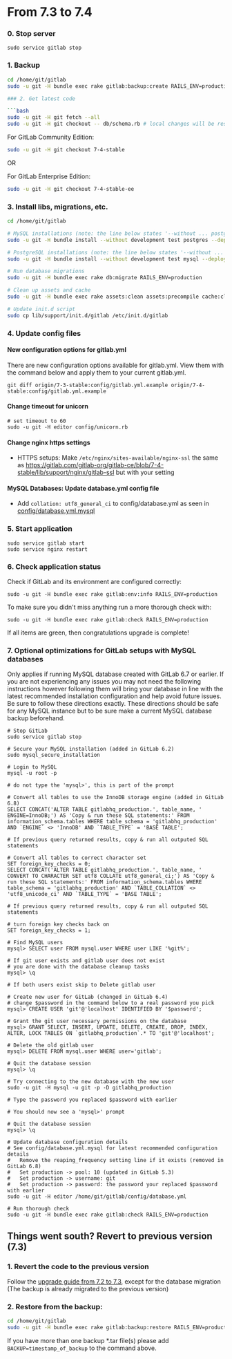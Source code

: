 # From 7.3 to 7.4

### 0. Stop server

    sudo service gitlab stop

### 1. Backup

```bash
cd /home/git/gitlab
sudo -u git -H bundle exec rake gitlab:backup:create RAILS_ENV=production

### 2. Get latest code

```bash
sudo -u git -H git fetch --all
sudo -u git -H git checkout -- db/schema.rb # local changes will be restored automatically
```

For GitLab Community Edition:

```bash
sudo -u git -H git checkout 7-4-stable
```

OR

For GitLab Enterprise Edition:

```bash
sudo -u git -H git checkout 7-4-stable-ee
```

### 3. Install libs, migrations, etc.

```bash
cd /home/git/gitlab

# MySQL installations (note: the line below states '--without ... postgres')
sudo -u git -H bundle install --without development test postgres --deployment

# PostgreSQL installations (note: the line below states '--without ... mysql')
sudo -u git -H bundle install --without development test mysql --deployment

# Run database migrations
sudo -u git -H bundle exec rake db:migrate RAILS_ENV=production

# Clean up assets and cache
sudo -u git -H bundle exec rake assets:clean assets:precompile cache:clear RAILS_ENV=production

# Update init.d script
sudo cp lib/support/init.d/gitlab /etc/init.d/gitlab
```

### 4. Update config files

#### New configuration options for gitlab.yml

There are new configuration options available for gitlab.yml. View them with the command below and apply them to your current gitlab.yml.

```
git diff origin/7-3-stable:config/gitlab.yml.example origin/7-4-stable:config/gitlab.yml.example
```

#### Change timeout for unicorn

```
# set timeout to 60
sudo -u git -H editor config/unicorn.rb
```

#### Change nginx https settings

* HTTPS setups: Make `/etc/nginx/sites-available/nginx-ssl` the same as https://gitlab.com/gitlab-org/gitlab-ce/blob/7-4-stable/lib/support/nginx/gitlab-ssl but with your setting

#### MySQL Databases: Update database.yml config file

* Add `collation: utf8_general_ci` to config/database.yml as seen in [config/database.yml.mysql](config/database.yml.mysql)


### 5. Start application

    sudo service gitlab start
    sudo service nginx restart

### 6. Check application status

Check if GitLab and its environment are configured correctly:

    sudo -u git -H bundle exec rake gitlab:env:info RAILS_ENV=production

To make sure you didn't miss anything run a more thorough check with:

    sudo -u git -H bundle exec rake gitlab:check RAILS_ENV=production

If all items are green, then congratulations upgrade is complete!


### 7. Optional optimizations for GitLab setups with MySQL databases

Only applies if running MySQL database created with GitLab 6.7 or earlier. If you are not experiencing any issues you may not need the following instructions however following them will bring your database in line with the latest recommended installation configuration and help avoid future issues. Be sure to follow these directions exactly. These directions should be safe for any MySQL instance but to be sure make a current MySQL database backup beforehand.

```
# Stop GitLab
sudo service gitlab stop

# Secure your MySQL installation (added in GitLab 6.2)
sudo mysql_secure_installation

# Login to MySQL
mysql -u root -p

# do not type the 'mysql>', this is part of the prompt

# Convert all tables to use the InnoDB storage engine (added in GitLab 6.8)
SELECT CONCAT('ALTER TABLE gitlabhq_production.', table_name, ' ENGINE=InnoDB;') AS 'Copy & run these SQL statements:' FROM information_schema.tables WHERE table_schema = 'gitlabhq_production' AND `ENGINE` <> 'InnoDB' AND `TABLE_TYPE` = 'BASE TABLE';

# If previous query returned results, copy & run all outputed SQL statements

# Convert all tables to correct character set
SET foreign_key_checks = 0;
SELECT CONCAT('ALTER TABLE gitlabhq_production.', table_name, ' CONVERT TO CHARACTER SET utf8 COLLATE utf8_general_ci;') AS 'Copy & run these SQL statements:' FROM information_schema.tables WHERE table_schema = 'gitlabhq_production' AND `TABLE_COLLATION` <> 'utf8_unicode_ci' AND `TABLE_TYPE` = 'BASE TABLE';

# If previous query returned results, copy & run all outputed SQL statements

# turn foreign key checks back on
SET foreign_key_checks = 1;

# Find MySQL users
mysql> SELECT user FROM mysql.user WHERE user LIKE '%git%';

# If git user exists and gitlab user does not exist 
# you are done with the database cleanup tasks
mysql> \q

# If both users exist skip to Delete gitlab user

# Create new user for GitLab (changed in GitLab 6.4)
# change $password in the command below to a real password you pick
mysql> CREATE USER 'git'@'localhost' IDENTIFIED BY '$password';

# Grant the git user necessary permissions on the database
mysql> GRANT SELECT, INSERT, UPDATE, DELETE, CREATE, DROP, INDEX, ALTER, LOCK TABLES ON `gitlabhq_production`.* TO 'git'@'localhost';

# Delete the old gitlab user
mysql> DELETE FROM mysql.user WHERE user='gitlab';

# Quit the database session
mysql> \q

# Try connecting to the new database with the new user
sudo -u git -H mysql -u git -p -D gitlabhq_production

# Type the password you replaced $password with earlier

# You should now see a 'mysql>' prompt

# Quit the database session
mysql> \q

# Update database configuration details
# See config/database.yml.mysql for latest recommended configuration details
#   Remove the reaping_frequency setting line if it exists (removed in GitLab 6.8)
#   Set production -> pool: 10 (updated in GitLab 5.3)
#   Set production -> username: git
#   Set production -> password: the password your replaced $password with earlier
sudo -u git -H editor /home/git/gitlab/config/database.yml

# Run thorough check
sudo -u git -H bundle exec rake gitlab:check RAILS_ENV=production
```


## Things went south? Revert to previous version (7.3)

### 1. Revert the code to the previous version
Follow the [upgrade guide from 7.2 to 7.3](7.2-to-7.3.md), except for the database migration
(The backup is already migrated to the previous version)

### 2. Restore from the backup:

```bash
cd /home/git/gitlab
sudo -u git -H bundle exec rake gitlab:backup:restore RAILS_ENV=production
```
If you have more than one backup *.tar file(s) please add `BACKUP=timestamp_of_backup` to the command above.




